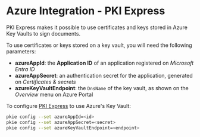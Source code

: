 # Azure Integration - PKI Express

PKI Express makes it possible to use certificates and keys stored in Azure Key Vaults to sign documents.

To use certificates or keys stored on a key vault, you will need the following parameters:

- **azureAppId**: the **Application ID** of an application registered on *Microsoft Entra ID*
- **azureAppSecret**: an authentication secret for the application, generated on *Certificates &amp; secrets*
- **azureKeyVaultEndpoint**: the `DnsName` of the key vault, as shown on the *Overview* menu on Azure Portal

To configure [PKI Express](../index.md) to use Azure's Key Vault:

```sh
pkie config --set azureAppId=<id>
pkie config --set azureAppSecret=<secret>
pkie config --set azureKeyVaultEndpoint=<endpoint>
```